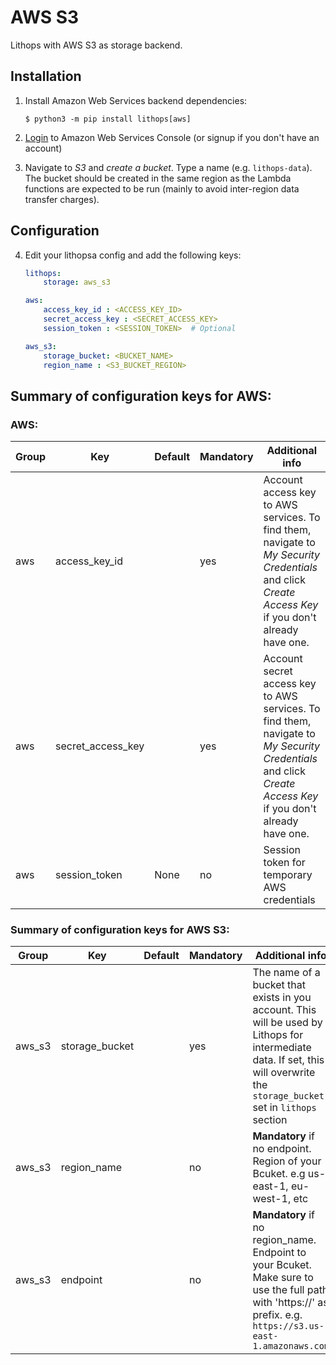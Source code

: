 # AWS S3

Lithops with AWS S3 as storage backend.

## Installation

1. Install Amazon Web Services backend dependencies:

    ```
    $ python3 -m pip install lithops[aws]
    ```

2. [Login](https://console.aws.amazon.com/?nc2=h_m_mc) to Amazon Web Services Console (or signup if you don't have an account)

3. Navigate to *S3* and *create a bucket*. Type a name (e.g. `lithops-data`). The bucket should be created in the same region as the Lambda functions are expected to be run (mainly to avoid inter-region data transfer charges).


## Configuration

4. Edit your lithopsa config and add the following keys:

    ```yaml
    lithops:
        storage: aws_s3

    aws:
        access_key_id : <ACCESS_KEY_ID>
        secret_access_key : <SECRET_ACCESS_KEY>
        session_token : <SESSION_TOKEN>  # Optional

    aws_s3:
        storage_bucket: <BUCKET_NAME>
        region_name : <S3_BUCKET_REGION>
    ```

 
## Summary of configuration keys for AWS:

### AWS:

|Group|Key|Default|Mandatory|Additional info|
|---|---|---|---|---|
|aws | access_key_id | |yes | Account access key to AWS services. To find them, navigate to *My Security Credentials* and click *Create Access Key* if you don't already have one. |
|aws | secret_access_key | |yes | Account secret access key to AWS services. To find them, navigate to *My Security Credentials* and click *Create Access Key* if you don't already have one. |
|aws | session_token |None |no | Session token for temporary AWS credentials |

### Summary of configuration keys for AWS S3:

|Group|Key|Default|Mandatory|Additional info|
|---|---|---|---|---|
|aws_s3 | storage_bucket | | yes | The name of a bucket that exists in you account. This will be used by Lithops for intermediate data. If set, this will overwrite the `storage_bucket` set in `lithops` section |
|aws_s3 | region_name | |no | **Mandatory** if no endpoint. Region of your Bcuket. e.g us-east-1, eu-west-1, etc |
|aws_s3 | endpoint | |no | **Mandatory** if no region_name. Endpoint to your Bcuket. Make sure to use the full path with 'https://' as prefix. e.g. `https://s3.us-east-1.amazonaws.com` |
